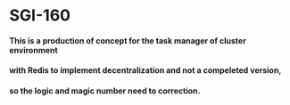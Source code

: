 # SGI-160  

#### This is a production of concept for the task manager of cluster environment
#### with Redis to implement decentralization and not a compeleted version, 
#### so the logic and magic number need to correction. 
